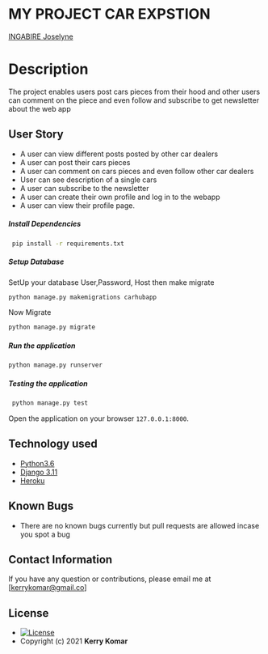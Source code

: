 # MY PROJECT CAR EXPSTION

[INGABIRE Joselyne](https://github.com/Joselyne123/Car_Expostion)  
  
# Description  
The project enables users post cars pieces from their hood and other users can comment on the piece and even follow and subscribe to get newsletter about the web app

## User Story  
  
* A user can view different posts posted by other car dealers
* A user can post their cars pieces
* A user can comment on cars pieces and even follow other car dealers 
* User can see description of a single cars  
* A user can subscribe to the newsletter
* A user can create their own profile and log in to the webapp
* A user can view their profile page. 
       
##### Install Dependencies  
```bash
 pip install -r requirements.txt 
``` 
 ##### Setup Database  
  SetUp your database User,Password, Host then make migrate  
 ```bash 
python manage.py makemigrations carhubapp
 ``` 
 Now Migrate

```bash
python manage.py migrate 
```
##### Run the application  
```bash
python manage.py runserver 
```
##### Testing the application  
```bash
 python manage.py test 
```
Open the application on your browser `127.0.0.1:8000`.  
  
 
## Technology used  
  
* [Python3.6](https://www.python.org/)  
* [Django 3.11](https://docs.djangoproject.com/en/2.2/)  
* [Heroku](https://heroku.com)  
  
  
## Known Bugs  
* There are no known bugs currently but pull requests are allowed incase you spot a bug  
  
## Contact Information   
If you have any question or contributions, please email me at [kerrykomar@gmail.co]  
  
## License 

* [![License](https://img.shields.io/packagist/l/loopline-systems/closeio-api-wrapper.svg)](https://github.com/Kerrykogei24/K-CARHUB)  
* Copyright (c) 2021 **Kerry Komar**